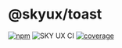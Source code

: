 # @skyux/toast

[![npm](https://img.shields.io/npm/v/@skyux/toast.svg)](https://www.npmjs.com/package/@skyux/toast)
![SKY UX CI](https://github.com/blackbaud/skyux-toast/workflows/SKY%20UX%20CI/badge.svg)
[![coverage](https://codecov.io/gh/blackbaud/skyux-toast/branch/master/graphs/badge.svg?branch=master)](https://codecov.io/gh/blackbaud/skyux-toast/branch/master)
